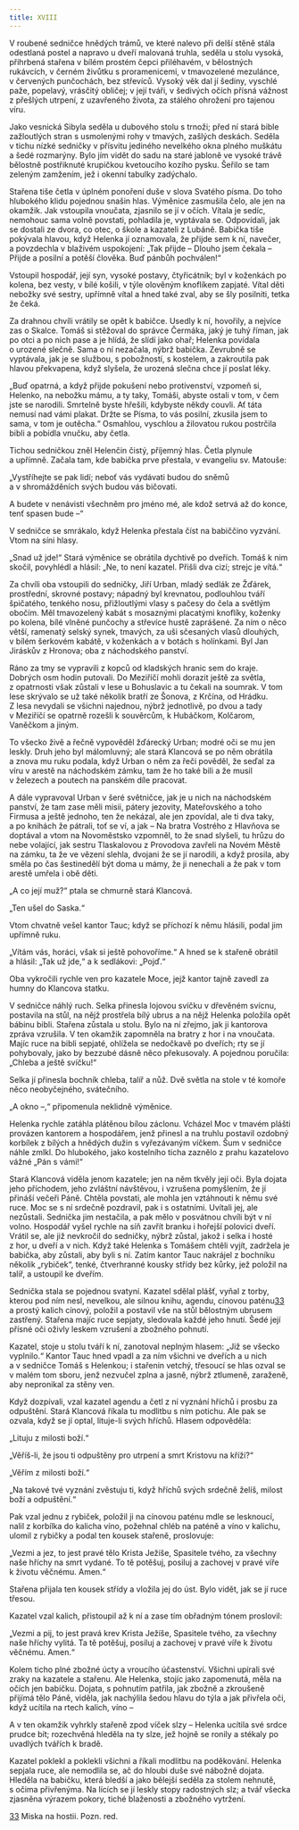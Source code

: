 ```yaml
---
title: XVIII
---
```


V roubené sedničce hnědých trámů, ve které nalevo při delší stěně stála odestlaná postel a napravo u dveří malovaná truhla, seděla u stolu vysoká, přihrbená stařena v bílém prostém čepci přiléhavém, v bělostných rukávcích, v černém živůtku s proramenicemi, v tmavozelené mezulánce, v červených punčochách, bez střevíců. Vysoký věk dal jí šediny, vyschlé paže, popelavý, vrásčitý obličej; v její tváři, v šedivých očích přísná vážnost z přešlých utrpení, z uzavřeného života, za stálého ohrožení pro tajenou víru.

Jako vesnická Sibyla seděla u dubového stolu s trnoži; před ní stará bible zažloutlých stran s usmolenými rohy v tmavých, zašlých deskách. Seděla v tichu nízké sedničky v přísvitu jediného nevelkého okna plného muškátu a šedé rozmarýny. Bylo jím vidět do sadu na staré jabloně ve vysoké trávě bělostně postřiknuté krupičkou kvetoucího kozího pysku. Šeřilo se tam zeleným zamžením, jež i okenní tabulky zadýchalo.

Stařena tiše četla v úplném ponoření duše v slova Svatého písma. Do toho hlubokého klidu pojednou snašin hlas. Výměnice zasmušila čelo, ale jen na okamžik. Jak vstoupila vnoučata, zjasnilo se jí v očích. Vítala je sedíc, nemohouc sama volně povstati, pohladila je, vyptávala se. Odpovídali, jak se dostali ze dvora, co otec, o škole a kazateli z Lubáně. Babička tiše pokývala hlavou, když Helenka jí oznamovala, že přijde sem k ní, navečer, a povzdechla v blaživém uspokojení: „Tak přijde – Dlouho jsem čekala – Přijde a posilní a potěší člověka. Buď pánbůh pochválen!“

Vstoupil hospodář, její syn, vysoké postavy, čtyřicátník; byl v koženkách po kolena, bez vesty, v bílé košili, v týle olověným knoflí­kem zapjaté. Vítal děti nebožky své sestry, upřímně vítal a hned také zval, aby se šly posilniti, tetka že čeká.

Za drahnou chvíli vrátily se opět k babičce. Usedly k ní, hovořily, a nejvíce zas o Skalce. Tomáš si stěžoval do správce Čermáka, jaký je tuhý říman, jak po otci a po nich pase a je hlídá, že slídí jako ohař; Helenka povídala o urozené slečně. Sama o ní nezačala, nýbrž babička. Zevrubně se vyptávala, jak je se službou, s pobožností, s kostelem, a zakroutila pak hlavou překvapena, když slyšela, že urozená slečna chce jí poslat léky.

„Buď opatrná, a když přijde pokušení nebo protivenství, vzpomeň si, Helenko, na nebožku mámu, a ty taky, Tomáši, abyste ostali v tom, v čem jste se narodili. Smrtelně byste hřešili, kdybyste někdy couvli. Ať táta nemusí nad vámi plakat. Držte se Písma, to vás posilní, zkusila jsem to sama, v tom je outěcha.“ Osmahlou, vyschlou a žilovatou rukou postrčila bibli a pobídla vnučku, aby četla.

Tichou sedničkou zněl Helenčin čistý, příjemný hlas. Četla plynule a upřímně. Začala tam, kde babička prve přestala, v evangeliu sv. Matouše:

„Vystříhejte se pak lidí; neboť vás vydávati budou do sněmů a v shromážděních svých budou vás bičovati.

A budete v nenávisti všechněm pro jméno mé, ale kdož setrvá až do konce, tenť spasen bude –“

V sedničce se smrákalo, když Helenka přestala číst na babiččino vyzvání. Vtom na síni hlasy.

„Snad už jde!“ Stará výměnice se obrátila dychtivě po dveřích. Tomáš k nim skočil, povyhlédl a hlásil: „Ne, to není kazatel. Přišli dva cizí; strejc je vítá.“

Za chvíli oba vstoupili do sedničky, Jiří Urban, mladý sedlák ze Žďárek, prostřední, skrovné postavy; nápadný byl krevnatou, podlouhlou tváří špičatého, tenkého nosu, přižloutlými vlasy s pačesy do čela a světlým obočím. Měl tmavozelený kabát s mosaznými placatými knoflíky, koženky po kolena, bílé vlněné punčochy a střevíce hustě zaprášené. Za ním o něco větší, ramenatý selský synek, tmavých, za uši sčesaných vlasů dlouhých, v bílém šerkovém kabátě, v koženkách a v botách s holínkami. Byl Jan Jiráskův z Hronova; oba z náchodského panství.

Ráno za tmy se vypravili z kopců od kladských hranic sem do kraje. Dobrých osm hodin putovali. Do Meziříčí mohli dorazit ještě za světla, z opatrnosti však zůstali v lese u Bohuslavic a tu čekali na soumrak. V tom lese skrývalo se už také několik bratří ze Šonova, z Krčína, od Hrádku. Z lesa nevydali se všichni najednou, nýbrž jednotlivě, po dvou a tady v Meziříčí se opatrně rozešli k souvěrcům, k Hubáčkom, Kolčarom, Vaněčkom a jiným.

To všecko živě a řečně vypověděl žďárecký Urban; modré oči se mu jen leskly. Druh jeho byl málomluvný; ale stará Klancová se po něm obrátila a znova mu ruku podala, když Urban o něm za řeči pověděl, že seďal za víru v arestě na náchodském zámku, tam že ho také bili a že musil v železech a poutech na panském díle pracovat.

A dále vypravoval Urban v šeré světničce, jak je u nich na náchodském panství, že tam zase měli misii, pátery jezovity, Mateřovského a toho Firmusa a ještě jednoho, ten že nekázal, ale jen zpovídal, ale ti dva taky, a po knihách že pátrali, toť se ví, a jak – Na bratra Vostrého z Hlavňova se doptával a vtom na Novoměstsko vzpomněl, to že snad slyšeli, tu hrůzu do nebe volající, jak sestru Tlaskalovou z Provodova zavřeli na Novém Městě na zámku, ta že ve vězení slehla, dvojani že se jí narodili, a když prosila, aby směla po čas šestinedělí být doma u mámy, že ji nenechali a že pak v tom arestě umřela i obě děti.

„A co její muž?“ ptala se chmurně stará Klancová.

„Ten ušel do Saska.“

Vtom chvatně vešel kantor Tauc; když se příchozí k němu hlásili, podal jim upřímně ruku.

„Vítám vás, horáci, však si ještě pohovoříme.“ A hned se k stařeně obrátil a hlásil: „Tak už jde,“ a k sedlákovi: „Pojď.“

Oba vykročili rychle ven pro kazatele Moce, jejž kantor tajně zavedl za humny do Klancova statku.

V sedničce náhlý ruch. Selka přinesla lojovou svíčku v dřevěném svícnu, postavila na stůl, na nějž prostřela bílý ubrus a na nějž Helenka položila opět bábinu bibli. Stařena zůstala u stolu. Bylo na ní zřejmo, jak ji kantorova zpráva vzrušila. V ten okamžik zapomněla na bratry z hor i na vnoučata. Majíc ruce na bibli sepjaté, ohlížela se nedočkavě po dveřích; rty se jí pohybovaly, jako by bezzubé dásně něco překusovaly. A pojednou poručila: „Chleba a ještě svíčku!“

Selka jí přinesla bochník chleba, talíř a nůž. Dvě světla na stole v té komoře něco neobyčejného, svátečního.

„A okno –,“ připomenula neklidně výměnice.

Helenka rychle zatáhla plátěnou bílou záclonu. Vcházel Moc v tmavém plášti provázen kantorem a hospodářem, jenž přinesl a na truhlu postavil ozdobný korbílek z bílých a hnědých dužin s vyřezávaným víčkem. Šum v sedničce náhle zmlkl. Do hlubokého, jako kostelního ticha zaznělo z prahu kazatelovo vážné „Pán s vámi!“

Stará Klancová viděla jenom kazatele; jen na něm tkvěly její oči. Byla dojata jeho příchodem, jeho zvláštní návštěvou, i vzrušena pomyšlením, že jí přináší večeři Páně. Chtěla povstati, ale mohla jen vztáhnouti k němu své ruce. Moc se s ní srdečně pozdravil, pak i s ostatními. Uvítali jej, ale nezůstali. Sednička jim nestačila, a pak mělo v posvátnou chvíli být v ní volno. Hospodář vyšel rychle na síň zavřít branku i hořejší polovici dveří. Vrátil se, ale již nevkročil do sedničky, nýbrž zůstal, jakož i selka i hosté z hor, u dveří a v nich. Když také Helenka s Tomášem chtěli vyjít, zadržela je babička, aby zůstali, aby byli s ní. Zatím kantor Tauc nakrájel z bochníku několik „rybiček“, tenké, čtverhranné kousky střídy bez kůrky, jež položil na talíř, a ustoupil ke dveřím.

Sednička stala se pojednou svatyní. Kazatel sdělal plášť, vyňal z torby, kterou pod ním nesl, nevelkou, ale silnou knihu, agendu, cínovou paténu[33](#footnote-30240-33) a prostý kalich cínový, položil a postavil vše na stůl bělostným ubrusem zastřený. Stařena majíc ruce sepjaty, sledovala každé jeho hnutí. Šedé její přísné oči oživly leskem vzrušení a zbožného pohnutí.

Kazatel, stoje u stolu tváří k ní, zanotoval neplným hlasem: „Již se všecko vyplnilo.“ Kantor Tauc hned vpadl a za ním všichni ve dveřích a u nich a v sedničce Tomáš s Helenkou; i stařenin vetchý, třesoucí se hlas ozval se v malém tom sboru, jenž nezvučel zplna a jasně, nýbrž ztlumeně, zaraženě, aby nepronikal za stěny ven.

Když dozpívali, vzal kazatel agendu a četl z ní vyznání hříchů i prosbu za odpuštění. Stará Klancová říkala tu modlitbu s ním potichu. Ale pak se ozvala, když se jí optal, lituje-li svých hříchů. Hlasem odpověděla:

„Lituju z milosti boží.“

„Věříš-li, že jsou ti odpuštěny pro utrpení a smrt Kristovu na kříži?“

„Věřím z milosti boží.“

„Na takové tvé vyznání zvěstuju ti, když hříchů svých srdečně želíš, milost boží a odpuštění.“

Pak vzal jednu z rybiček, položil ji na cínovou paténu mdle se lesknoucí, nalil z korbílka do kalicha víno, požehnal chléb na paténě a víno v kalichu, ulomil z rybičky a podal ten kousek stařeně, proslovuje:

„Vezmi a jez, to jest pravé tělo Krista Ježíše, Spasitele tvého, za všechny naše hříchy na smrt vydané. To tě potěšuj, posiluj a zachovej v pravé víře k životu věčnému. Amen.“

Stařena přijala ten kousek střídy a vložila jej do úst. Bylo vidět, jak se jí ruce třesou.

Kazatel vzal kalich, přistoupil až k ní a zase tím obřadným tónem proslovil:

„Vezmi a pij, to jest pravá krev Krista Ježíše, Spasitele tvého, za všechny naše hříchy vylitá. Ta tě potěšuj, posiluj a zachovej v pravé víře k životu věčnému. Amen.“

Kolem ticho plné zbožné úcty a vroucího účastenství. Všichni upírali své zraky na kazatele a stařenu. Ale Helenka, stojíc jako zapomenutá, měla na očích jen babičku. Dojata, s pohnutím patřila, jak zbožně a zkroušeně přijímá tělo Páně, viděla, jak nachýlila šedou hlavu do týla a jak přivřela oči, když ucítila na rtech kalich, víno –

A v ten okamžik vyhrkly stařeně zpod víček slzy – Helenka ucítila své srdce prudce bít; rozechvěná hleděla na ty slze, jež hojně se ronily a stékaly po uvadlých tvářích k bradě.

Kazatel poklekl a poklekli všichni a říkali modlitbu na poděkování. Helenka sepjala ruce, ale nemodlila se, ač do hloubi duše své nábožně dojata. Hleděla na babičku, která bledší a jako bělejší seděla za stolem nehnutě, s očima přivřenýma. Na lících se jí leskly stopy radostných slz; a tvář všecka zjasněna výrazem pokory, tiché blaženosti a zbožného vytržení.

[33](#footnote-30240-33-backlink) Miska na hostii. Pozn. red.
